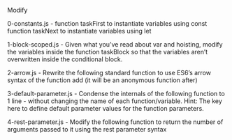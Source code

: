 Modify

0-constants.js - function taskFirst to instantiate variables using const
function taskNext to instantiate variables using let

1-block-scoped.js - Given what you’ve read about var and hoisting, modify the variables inside the function taskBlock so that the variables aren’t overwritten inside the conditional block.

2-arrow.js - Rewrite the following standard function to use ES6’s arrow syntax of the function add (it will be an anonymous function after)

3-default-parameter.js - Condense the internals of the following function to 1 line - without changing the name of each function/variable.
Hint: The key here to define default parameter values for the function parameters.

4-rest-parameter.js - Modify the following function to return the number of arguments passed to it using the rest parameter syntax

